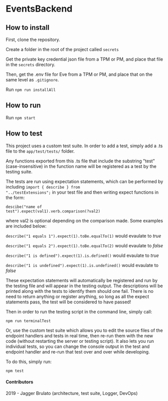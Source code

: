 # EventsBackend



## How to install

First, clone the repository.

Create a folder in the root of the project called <code>secrets</code>

Get the private key credential json file from a TPM or PM, and place that file in the <code>secrets</code> directory.

Then, get the .env file for Eve from a TPM or PM, and place that on the same level as <code>.gitignore</code>.

Run <code>npm run installAll</code>

## How to run

Run <code>npm start</code>


## How to test

This project uses a custom test suite. In order to add a test, simply add a .ts file to the <code>app/test/tests/</code> folder.

Any functions exported from this .ts file that include the substring "test" (case-insensitive) in the function name will be registered as a test by the testing suite.

The tests are run using expectation statements, which can be performed by including <code>import { describe } from "../testExtensions";</code> in your test file and then writing expect functions in the form:

<code>descibe("name of test").expect(val1).verb.comparison(?val2)</code>

where val2 is optional depending on the comparison made. Some examples are included below:

<code>describe("1 equals 1").expect(1).toBe.equalTo(1)</code>
would evaulate to *true*

<code>describe("1 equals 2").expect(1).toBe.equalTo(2)</code>
would evaulate to *false*

<code>describe("1 is defined").expect(1).is.defined()</code>
would evaulate to *true*

<code>describe("1 is undefined").expect(1).is.undefined()</code>
would evaulate to *false*

These expectation statements will automatically be registered and run by the testing file and will appear in the testing output. The descriptions will be printed along with the tests to identify them should one fail. There is no need to return anything or register anything, so long as all the expect statements pass, the test will be considered to have passed!

Then in order to run the testing script in the command line, simply call:

<code>npm run terminalTest</code>

Or, use the custom test suite which allows you to edit the source files of the endpoint handlers and tests in real time, then re-run them with the new code (without restarting the server or testing script). It also lets you run individual tests, so you can change the console output in the test and endpoint handler and re-run that test over and over while developing.

To do this, simply run:

<code>npm test</code>

#### Contributors
2019 - Jagger Brulato (architecture, test suite, Logger, DevOps)
